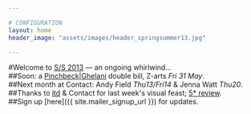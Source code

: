 ```yaml
---

# CONFIGURATION
layout: home
header_image: "assets/images/header_springsummer13.jpg"

---
```

#Welcome to [S/S 2013](/current/2013-springsummer/index.html) — an ongoing whirlwind...    
##Soon: a [Pinchbeck|Ghelani](/current/2013-springsummer/pinchbeckghelani/index.html) double bill, Z-arts *Fri 31 May*.    
##Next month at Contact: Andy Field *Thu13/Fri14* & Jenna Watt *Thu20*.
##Thanks to [itd](/current/2013-springsummer/itd/index.html) & Contact for last week's visual feast; [5* review](http://www.whatsonstage.com/index.php?pg=207&story=E8831368166046).    
##Sign up [here]({{ site.mailer_signup_url }}) for updates.

